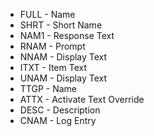 * FULL - Name
* SHRT - Short Name
* NAM1 - Response Text
* RNAM - Prompt
* NNAM - Display Text
* ITXT - Item Text
* UNAM - Display Text
* TTGP - Name
* ATTX - Activate Text Override
* DESC - Description
* CNAM - Log Entry